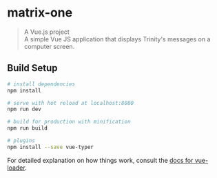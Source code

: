 # matrix-one

> A Vue.js project <br>
> A simple Vue JS application that displays Trinity's messages on a computer screen.
## Build Setup

``` bash
# install dependencies
npm install

# serve with hot reload at localhost:8080
npm run dev

# build for production with minification
npm run build

# plugins
npm install --save vue-typer
```

For detailed explanation on how things work, consult the [docs for vue-loader](http://vuejs.github.io/vue-loader).
